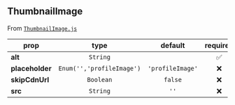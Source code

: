 
## ThumbnailImage

From [`ThumbnailImage.js`](ThumbnailImage.js)



prop | type | default | required | description
---- | :----: | :-------: | :--------: | -----------
**alt** | `String` |  | :white_check_mark: | 
**placeholder** | `Enum('','profileImage')` | `'profileImage'` | :x: | 
**skipCdnUrl** | `Boolean` | `false` | :x: | 
**src** | `String` | `''` | :x: | 



